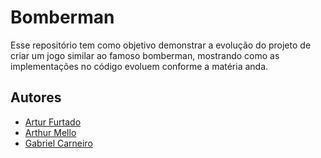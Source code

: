 # Bomberman

Esse repositório tem como objetivo demonstrar  a evolução do projeto de criar um jogo similar ao famoso bomberman, mostrando como as implementações no código evoluem conforme a matéria anda.

## Autores

- [Artur Furtado](https://github.com/arturfurtado)
- [Arthur Mello](https://github.com/tucotacoss)
- [Gabriel Carneiro](https://github.com/carneirogabriel)

